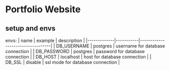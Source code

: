 # Portfolio Website

## setup and envs

envs: 
| name        | example   | description                      |
|-------------|-----------|----------------------------------|
| DB_USERNAME | postgres  | username for database connection |
| DB_PASSWORD | postgres  | password for database connection |
| DB_HOST     | localhost | host for database connection     |
| DB_SSL      | disable   | ssl mode for database connection |